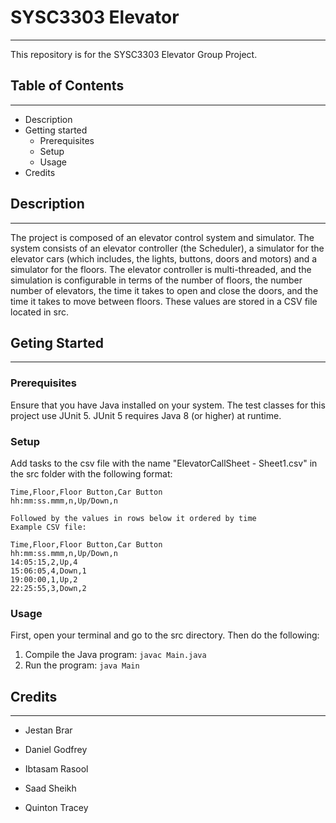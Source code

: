 
# SYSC3303 Elevator 
___
This repository is for the SYSC3303 Elevator Group Project.

## Table of Contents
___
- Description
- Getting started
  - Prerequisites
  - Setup
  - Usage
- Credits

## Description
___
The project is composed of an elevator control system and simulator. The system consists of an
elevator controller (the Scheduler), a simulator for the elevator cars (which includes, the lights, buttons, doors
and motors) and a simulator for the floors. The elevator controller is multi-threaded, and the simulation is configurable in terms of the number of floors,
the number number of elevators, the time it takes to open and close the doors, and the time it takes to move
between floors. These values are stored in a CSV file located in src.

## Geting Started
___
### Prerequisites
Ensure that you have Java installed on your system.
The test classes for this project use JUnit 5.
JUnit 5 requires Java 8 (or higher) at runtime. 

### Setup
Add tasks to the csv file with the name "ElevatorCallSheet - Sheet1.csv" in the src folder with the following format:

    Time,Floor,Floor Button,Car Button
    hh:mm:ss.mmm,n,Up/Down,n

    Followed by the values in rows below it ordered by time
    Example CSV file:

    Time,Floor,Floor Button,Car Button
    hh:mm:ss.mmm,n,Up/Down,n
    14:05:15,2,Up,4
    15:06:05,4,Down,1
    19:00:00,1,Up,2
    22:25:55,3,Down,2

### Usage
First, open your terminal and go to the src directory. Then do the following:
1. Compile the Java program:
```javac Main.java```
2. Run the program:
```java Main```

## Credits
___

- Jestan Brar

- Daniel Godfrey

- Ibtasam Rasool

- Saad Sheikh

- Quinton Tracey 



